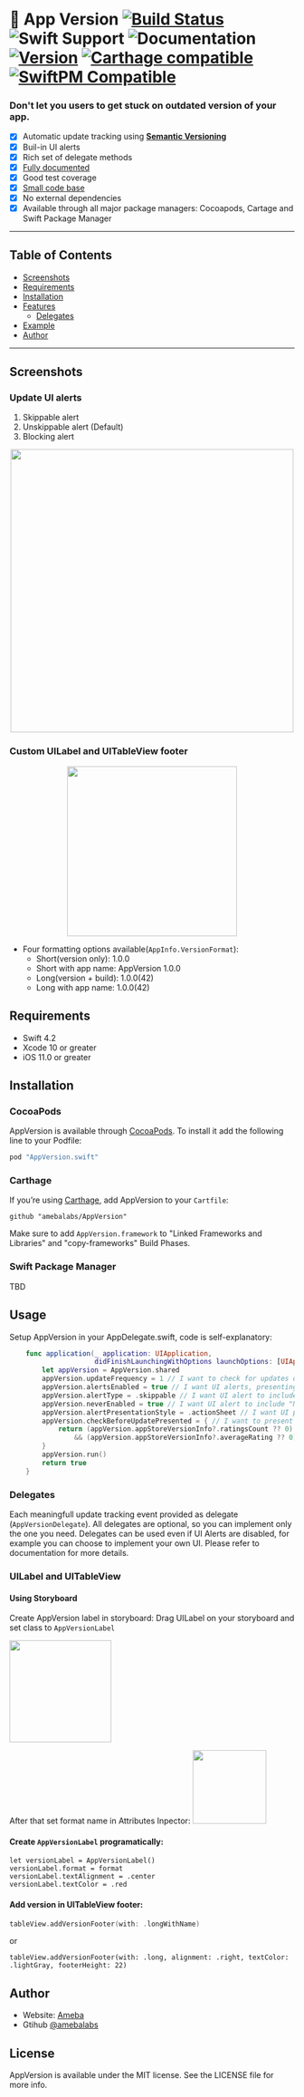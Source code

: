 # 📲  App Version  [![Build Status](https://travis-ci.com/amebalabs/AppVersion.svg?branch=master)](https://travis-ci.com/amebalabs/AppVersion) ![Swift Support](https://img.shields.io/badge/Swift-4.2-orange.svg) ![Documentation](https://github.com/amebalabs/AppVersion/blob/master/docs/badge.svg) [![Version](https://img.shields.io/cocoapods/v/AppVersion.swift.svg?style=flat)](http://cocoapods.org/pods/AppVersion.swift) [![Carthage compatible](https://img.shields.io/badge/Carthage-compatible-4BC51D.svg?style=flat)](https://github.com/Carthage/Carthage) [![SwiftPM Compatible](https://img.shields.io/badge/SwiftPM-compatible-brightgreen.svg)](https://swift.org/package-manager/)

### Don't let you users to get stuck on outdated version of your app.

- [x] Automatic update tracking using [**Semantic Versioning**](https://semver.org/)
- [x] Buil-in UI alerts
- [x] Rich set of delegate methods
- [x] [Fully documented ](https://appversion.ameba.co)
- [x] Good test coverage
- [x] [Small code base](https://github.com/amebalabs/AppVersion/master/.cloc.report)
- [x] No external dependencies
- [x] Available through all major package managers: Cocoapods, Cartage and Swift Package Manager 

---

## Table of Contents
- [Screenshots](https://github.com/amebalabs/AppVersion/#screenshots)
- [Requirements](https://github.com/amebalabs/AppVersion/#requirements)
- [Installation](https://github.com/amebalabs/AppVersion/#nstallation)
- [Features](https://github.com/amebalabs/AppVersion/#features)
    - [Delegates](https://github.com/amebalabs/AppVersion/#delegates)
- [Example](https://github.com/amebalabs/AppVersion/#example)
- [Author](https://github.com/amebalabs/AppVersion/#author)

---

## Screenshots
### Update UI alerts

1. Skippable alert
2. Unskippable alert (Default)
3. Blocking alert

<p align="center">
  <img height="500" src="https://raw.githubusercontent.com/amebalabs/AppVersion/master/Images/UIAlert.png">
</p>

### Custom UILabel and UITableView footer
<p align="center">
  <img height="300" src="https://raw.githubusercontent.com/amebalabs/AppVersion/master/Images/UITableView_short.png">
</p>

- Four formatting options available(`AppInfo.VersionFormat`):
    - Short(version only): 1.0.0
    - Short with app name: AppVersion 1.0.0
    - Long(version +  build): 1.0.0(42)
    - Long with app name: 1.0.0(42)

## Requirements

- Swift 4.2
- Xcode 10 or greater
- iOS 11.0 or greater

## Installation

### CocoaPods

AppVersion is available through [CocoaPods](http://cocoapods.org). To install it add the following line to your Podfile:

```ruby
pod "AppVersion.swift"
```

### Carthage

If you’re using [Carthage](https://github.com/Carthage/Carthage),  add AppVersion to your `Cartfile`:

```
github "amebalabs/AppVersion"
```
Make sure to add `AppVersion.framework` to "Linked Frameworks and Libraries" and "copy-frameworks" Build Phases.

### Swift Package Manager
TBD


## Usage

Setup AppVersion in your AppDelegate.swift, code is self-explanatory:

```swift
    func application(_ application: UIApplication,
                     didFinishLaunchingWithOptions launchOptions: [UIApplication.LaunchOptionsKey: Any]?) -> Bool {
        let appVersion = AppVersion.shared
        appVersion.updateFrequency = 1 // I want to check for updates once a day
        appVersion.alertsEnabled = true // I want UI alerts, presenting update options
        appVersion.alertType = .skippable // I want UI alert to include "Skip" button
        appVersion.neverEnabled = true // I want UI alert to include "Never" butoon
        appVersion.alertPresentationStyle = .actionSheet // I want UI presented as an actionSheet
        appVersion.checkBeforeUpdatePresented = { // I want to present UI only if App Store version has more than 1 review and average rating is higher than 3
            return (appVersion.appStoreVersionInfo?.ratingsCount ?? 0) > 1
                && (appVersion.appStoreVersionInfo?.averageRating ?? 0) > 3
        }
        appVersion.run()
        return true
    }

```
### Delegates

Each meaningfull update tracking event provided as delegate (`AppVersionDelegate`). All delegates are optional, so you can implement only the one you need.
Delegates can be used even if UI Alerts are disabled, for example you can choose to implement your own UI.
Please refer to documentation for more details.

### UILabel and UITableView
#### Using Storyboard
Create AppVersion label in storyboard: Drag UILabel on your storyboard and set class to `AppVersionLabel`

<img height="180" src="https://raw.githubusercontent.com/amebalabs/AppVersion/master/Images/Storyboard_class.png">

After that set format name in Attributes Inpector:
<img height="130" src="https://raw.githubusercontent.com/amebalabs/AppVersion/master/Images/Storyboard_format.png">


####  Create  `AppVersionLabel` programatically:

```
let versionLabel = AppVersionLabel()
versionLabel.format = format
versionLabel.textAlignment = .center
versionLabel.textColor = .red
```  

#### Add version in UITableView footer:
```swift
tableView.addVersionFooter(with: .longWithName)
```
or
```
tableView.addVersionFooter(with: .long, alignment: .right, textColor: .lightGray, footerHeight: 22)
```
## Author
- Website: [Ameba](https://ameba.co) 
- Gtihub [@amebalabs](https://github.com/amebalabs/)
## License

AppVersion is available under the MIT license. See the LICENSE file for more info.
